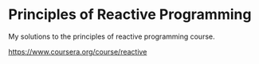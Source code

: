 Principles of Reactive Programming
==================================

My solutions to the principles of reactive programming course.

https://www.coursera.org/course/reactive
